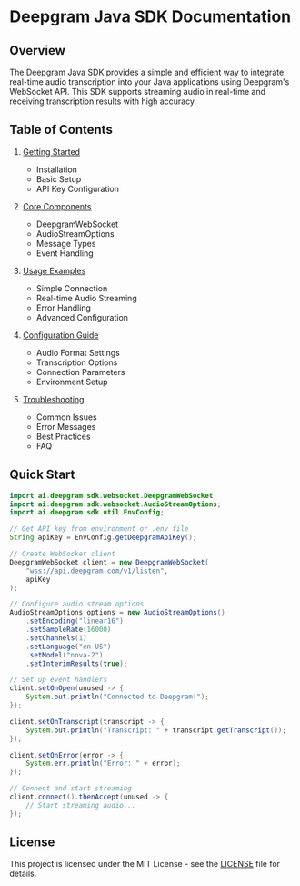 # Deepgram Java SDK Documentation

## Overview
The Deepgram Java SDK provides a simple and efficient way to integrate real-time audio transcription into your Java applications using Deepgram's WebSocket API. This SDK supports streaming audio in real-time and receiving transcription results with high accuracy.

## Table of Contents
1. [Getting Started](getting-started.md)
   - Installation
   - Basic Setup
   - API Key Configuration

2. [Core Components](core-components.md)
   - DeepgramWebSocket
   - AudioStreamOptions
   - Message Types
   - Event Handling

3. [Usage Examples](examples.md)
   - Simple Connection
   - Real-time Audio Streaming
   - Error Handling
   - Advanced Configuration

4. [Configuration Guide](configuration.md)
   - Audio Format Settings
   - Transcription Options
   - Connection Parameters
   - Environment Setup

5. [Troubleshooting](troubleshooting.md)
   - Common Issues
   - Error Messages
   - Best Practices
   - FAQ

## Quick Start

```java
import ai.deepgram.sdk.websocket.DeepgramWebSocket;
import ai.deepgram.sdk.websocket.AudioStreamOptions;
import ai.deepgram.sdk.util.EnvConfig;

// Get API key from environment or .env file
String apiKey = EnvConfig.getDeepgramApiKey();

// Create WebSocket client
DeepgramWebSocket client = new DeepgramWebSocket(
    "wss://api.deepgram.com/v1/listen",
    apiKey
);

// Configure audio stream options
AudioStreamOptions options = new AudioStreamOptions()
    .setEncoding("linear16")
    .setSampleRate(16000)
    .setChannels(1)
    .setLanguage("en-US")
    .setModel("nova-2")
    .setInterimResults(true);

// Set up event handlers
client.setOnOpen(unused -> {
    System.out.println("Connected to Deepgram!");
});

client.setOnTranscript(transcript -> {
    System.out.println("Transcript: " + transcript.getTranscript());
});

client.setOnError(error -> {
    System.err.println("Error: " + error);
});

// Connect and start streaming
client.connect().thenAccept(unused -> {
    // Start streaming audio...
});
```

## License
This project is licensed under the MIT License - see the [LICENSE](../LICENSE) file for details. 